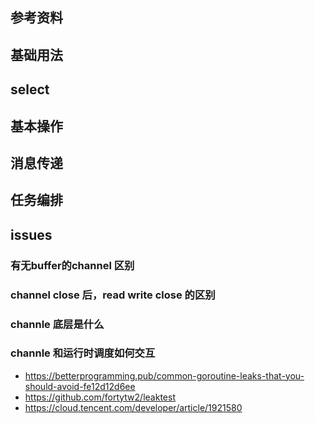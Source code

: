 ## 参考资料
## 基础用法
## select
## 基本操作
## 消息传递
## 任务编排
## issues
### 有无buffer的channel 区别
### channel close 后，read write  close 的区别
### channle 底层是什么
### channle 和运行时调度如何交互
- https://betterprogramming.pub/common-goroutine-leaks-that-you-should-avoid-fe12d12d6ee
- https://github.com/fortytw2/leaktest
- https://cloud.tencent.com/developer/article/1921580